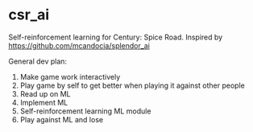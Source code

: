 # csr_ai
Self-reinforcement learning for Century: Spice Road. Inspired by https://github.com/mcandocia/splendor_ai

General dev plan:

1. Make game work interactively
2. Play game by self to get better when playing it against other people
3. Read up on ML
4. Implement ML
5. Self-reinforcement learning ML module
6. Play against ML and lose